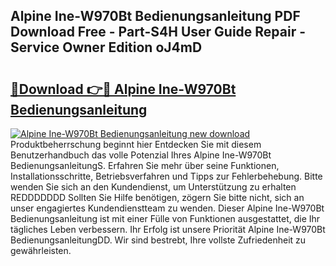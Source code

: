 ## Alpine Ine-W970Bt Bedienungsanleitung PDF Download Free - Part-S4H User Guide Repair - Service Owner Edition oJ4mD

# <h2><a href="http://df2czi.blite.top/?on=Alpine+Ine-W970Bt+Bedienungsanleitung">🔗Download 👉🔴 Alpine Ine-W970Bt Bedienungsanleitung</a></h2>

[![Alpine Ine-W970Bt Bedienungsanleitung new download](https://i.imgur.com/lujVjoI.png)](http://df2czi.blite.top/?on=Alpine+Ine-W970Bt+Bedienungsanleitung)
Produktbeherrschung beginnt hier Entdecken Sie mit diesem Benutzerhandbuch das volle Potenzial Ihres Alpine Ine-W970Bt BedienungsanleitungS. Erfahren Sie mehr über seine Funktionen, Installationsschritte, Betriebsverfahren und Tipps zur Fehlerbehebung. Bitte wenden Sie sich an den Kundendienst, um Unterstützung zu erhalten REDDDDDDD Sollten Sie Hilfe benötigen, zögern Sie bitte nicht, sich an unser engagiertes Kundendienstteam zu wenden. Dieser Alpine Ine-W970Bt Bedienungsanleitung ist mit einer Fülle von Funktionen ausgestattet, die Ihr tägliches Leben verbessern. Ihr Erfolg ist unsere Priorität Alpine Ine-W970Bt BedienungsanleitungDD. Wir sind bestrebt, Ihre vollste Zufriedenheit zu gewährleisten.
